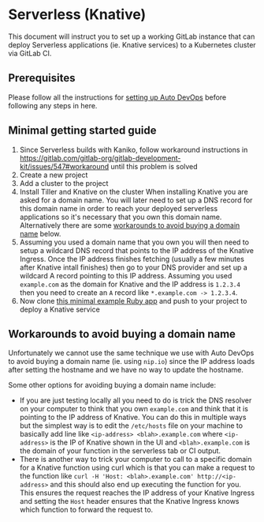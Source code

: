 # Serverless (Knative)

This document will instruct you to set up a working GitLab instance that can
deploy Serverless applications (ie. Knative services) to a Kubernetes cluster
via GitLab CI.

## Prerequisites

Please follow all the instructions for [setting up Auto
DevOps](./auto_devops.md) before following any steps in here.

## Minimal getting started guide

1. Since Serverless builds with Kaniko, follow workaround instructions
   in
   <https://gitlab.com/gitlab-org/gitlab-development-kit/issues/547#workaround>
   until this problem is solved
1. Create a new project
1. Add a cluster to the project
1. Install Tiller and Knative on the cluster
  When installing Knative you are asked for a domain name. You will later need
  to set up a DNS record for this domain name in order to reach your deployed
  serverless applications so it's necessary that you own this domain name.
  Alternatively there are some [workarounds to avoid buying a domain
  name](#workarounds-to-avoid-buying-a-domain-name) below.
1. Assuming you used a domain name that you own you will then need to setup a
  wildcard DNS record that points to the IP address of the Knative Ingress.
  Once the IP address finishes fetching (usually a few minutes after Knative
  intall finishes) then go to your DNS provider and set up a wildcard A record
  pointing to this IP address. Assuming you used `example.com` as the domain
  for Knative and the IP address is `1.2.3.4` then you need to create an `A`
  record like `*.example.com -> 1.2.3.4`.
1. Now clone [this minimal example Ruby
  app](https://gitlab.com/gitlab-org/cluster-integration/knative-examples/knative-ruby-app-kubectl)
  and push to your project to deploy a Knative service

## Workarounds to avoid buying a domain name

Unfortunately we cannot use the same technique we use with Auto DevOps to avoid
buying a domain name (ie. using `nip.io`) since the IP address loads after
setting the hostname and we have no way to update the hostname.

Some other options for avoiding buying a domain name include:

- If you are just testing locally all you need to do is trick the DNS resolver
  on your computer to think that you own `example.com` and think that it is
  pointing to the IP address of Knative. You can do this in multiple ways but
  the simplest way is to edit the `/etc/hosts` file on your machine to
  basically add line like `<ip-address> <blah>.example.com` where
  `<ip-address>` is the IP of Knative shown in the UI and `<blah>.example.com`
  is the domain of your function in the serverless tab or CI output.
- There is another way to trick your computer to call to a specific domain for
  a Knative function using curl which is that you can make a request to the
  function like `curl -H 'Host: <blah>.example.com' http://<ip-address>` and
  this should also end up executing the function for you. This ensures the
  request reaches the IP address of your Knative Ingress and setting the `Host`
  header ensures that the Knative Ingress knows which function to forward the
  request to.
